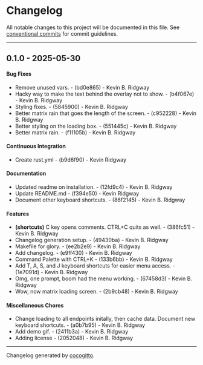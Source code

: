 # Changelog
All notable changes to this project will be documented in this file. See [conventional commits](https://www.conventionalcommits.org/) for commit guidelines.

- - -
## 0.1.0 - 2025-05-30
#### Bug Fixes
- Remove unused vars. - (bd0e865) - Kevin B. Ridgway
- Hacky way to make the text behind the overlay not to show. - (b4f067e) - Kevin B. Ridgway
- Styling fixes. - (5845900) - Kevin B. Ridgway
- Better matrix rain that goes the length of the screen. - (c952228) - Kevin B. Ridgway
- Better styling on the loading box. - (551445c) - Kevin B. Ridgway
- Better matrix rain. - (f11105b) - Kevin B. Ridgway
#### Continuous Integration
- Create rust.yml - (b9d6f90) - Kevin Ridgway
#### Documentation
- Updated readme on installation. - (12fd9c4) - Kevin B. Ridgway
- Update README.md - (f394e50) - Kevin Ridgway
- Document other keyboard shortcuts. - (86f2145) - Kevin B. Ridgway
#### Features
- **(shortcuts)** C key opens comments. CTRL+C quits as well. - (386fc51) - Kevin B. Ridgway
- Changelog generation setup. - (49430ba) - Kevin B. Ridgway
- Makefile for glory. - (ee2b2e9) - Kevin B. Ridgway
- Add changelog. - (e9ff430) - Kevin B. Ridgway
- Command Palette with CTRL+K - (133b6bb) - Kevin B. Ridgway
- Add T, A, S, and J keyboard shortcuts for easier menu access. - (1e7091d) - Kevin B. Ridgway
- Omg, one prompt, boom had the menu working. - (67458d3) - Kevin B. Ridgway
- Wow, now matrix loading screen. - (2b9cb48) - Kevin B. Ridgway
#### Miscellaneous Chores
- Change loading to all endpoints initally, then cache data. Document new keyboard shortcuts. - (a0b7b95) - Kevin B. Ridgway
- Add demo gif. - (2411b3a) - Kevin B. Ridgway
- Adding license - (2052048) - Kevin B. Ridgway

- - -

Changelog generated by [cocogitto](https://github.com/cocogitto/cocogitto).